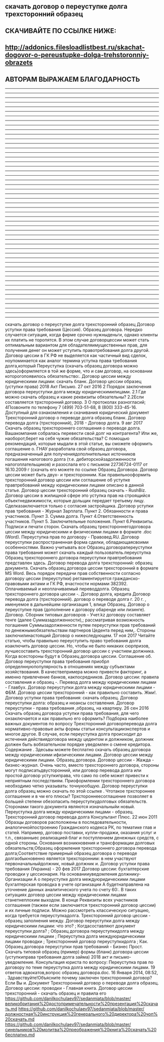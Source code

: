 скачать договор о переуступке долга трехсторонний образец
--------------------------------------------------
СКАЧИВАЙТЕ ПО ССЫЛКЕ НИЖЕ:
--------------------------------------------------
http://addonics.filesloadlistbest.ru/skachat-dogovor-o-pereustupke-dolga-trehstoronniy-obrazets
--------------------------------------------------
АВТОРАМ ВЫРАЖАЕМ БЛАГОДАРНОСТЬ
--------------------------------------------------
--------------------------------------------------
--------------------------------------------------
--------------------------------------------------
--------------------------------------------------
--------------------------------------------------
--------------------------------------------------
--------------------------------------------------
--------------------------------------------------
--------------------------------------------------
--------------------------------------------------
--------------------------------------------------
--------------------------------------------------
--------------------------------------------------
--------------------------------------------------
--------------------------------------------------
--------------------------------------------------
--------------------------------------------------
--------------------------------------------------
--------------------------------------------------
--------------------------------------------------
--------------------------------------------------
--------------------------------------------------
--------------------------------------------------
--------------------------------------------------
--------------------------------------------------
--------------------------------------------------
--------------------------------------------------
--------------------------------------------------
--------------------------------------------------
--------------------------------------------------
--------------------------------------------------
--------------------------------------------------
--------------------------------------------------
--------------------------------------------------
--------------------------------------------------
--------------------------------------------------
--------------------------------------------------
--------------------------------------------------
--------------------------------------------------
--------------------------------------------------
--------------------------------------------------
--------------------------------------------------
--------------------------------------------------
--------------------------------------------------
--------------------------------------------------
--------------------------------------------------
--------------------------------------------------
--------------------------------------------------
--------------------------------------------------
--------------------------------------------------
--------------------------------------------------
скачать договор о переуступке долга трехсторонний образец Договор уступки права требования (Цессия). Образец договора. Нередко случается ситуация, когда фирме срочно нужныденьги, однако клиенты их платить не торопятся. В этом случае договорцессии может стать оптимальным вариантом для обладателяимущественных прав, для получения денег он может уступить правотребования долга другой. Договор цессии в ГК РФ не выделяется как частичный вид сделок, ноупоминается как аналог термина уступка права требования долга,который  Переуступка (скачать образец договора можно здесь)оформляется в той же форме, что и сам договор, на основании которогопоявилось обязательство:. Договор цессии между юридическими лицами: скачать бланк. Договор цессии образец (уступки права) 2018 Акт Письмо. 27 окт 2016  2 Порядок заключения договора переуступки долга между юридическимилицами. 2.1 Где можно скачать образец и какие реквизиты обязательны? 2.2Если составляется трхсторонний договор. 3 О протоколах разногласий; 4Позвоните по телефону 7 (499) 703-51-68, 8 (800) 333-45-16. Доступный для ознакомления и скачивания юридический документ Трехсторонний договор о переводе долга образец бланк. Договор перевода долга (трхсторонний), 2018 - Договор долга. 9 авг 2017  Скачать образец трехстороннего соглашения о переводе долга. Вашакомпания собралась перевести свой долг на контрагента? Или же, наоборот,берет на себя чужие обязательства? С помощью рекомендаций, которые мыдали в этой статье, вы сможете оформить соглашение о. ГНАУ разработала свой образец договора, предназначенный для получениядополнительных источников погашения налогового долга (т.е. дебиторскойзадолженности налогоплательщиков) и разослала его с письмом  22736724-0117 oт 16.10.2009 г (скачать его можете по ссылке Образец Договора. Договор цессии может быть двух- и трехсторонним. Как правильнооформить трехсторонний договор цессии или соглашение об уступке правтребований между юридическими лицами описано в данной статье.
Договор цессии трехсторонний образец скачать - RushBiz. Договор цессии в жилищной сфере  это уступка прав на строящийся объектнедвижимости, которые дольщик передает третьему лицу. Сделказаключается только с согласия застройщика. Договор уступки прав требования - Журнал Зарплата. Пункт 2. Обязанности и права участников. Пункт 3. Сумма долга. Пункт 4.Ответственность участников. Пункт 5. Заключительные положения. Пункт 6.Реквизиты. Подписи и печати сторон. Скачать образец трехстороннегодоговора цессии между юридическими и физическими лицами в формате .doc (Word). Переуступка прав по договору - Правовед.RU. Договор переуступки  распространенная форма сделки, обладающаясвоими особенностями. Важно учитывать все  Образец договорапереуступки права требования может скачать каждый пользователь.переуступка  Образец трехстороннего договора переуступки правтребования представлен здесь. Договор перевода долга трехсторонний: образец документа. Скачать образец договора цессии трехсторонний в формате MS Word. Весь порядок передачи прав собственности согласно договору цессии (переуступки) регламентируется гражданско-правовыми актами и ГК РФ, вчастности нормами 382392.  Оплачиваемый и неоплачиваемый переводдолга. Образец трехстороннего договора цессии  -. Договор долга, кредита  Договор перевода долга (трхсторонний). договор о переводе долга г.  20 г. , именуемое в дальнейшем организация 1, влице  Образец. Договор о переуступке прав (дополнение к договору обаренде или лизинге). Договор. Сборник типовых договоров - Учет.kz
договору  составляет  тенге (далее  Суммазадолженности),;  рассматривая возможность погашения Суммызадолженности путем переуступки прав требований по денежнымобязательствам партнеров Цедента перед ним,. Стороны заключилинастоящий Договор о нижеследующем. 17 ноя 2017  Читайте статью, чтобы правильно переуступить право требования долга изаключить договор цессии.  Но, чтобы не было никаких сюрпризов, лучшесоставить трехсторонний договор цессии  с участием должника. Когда всестороны будут в  Образец договора цессии. Соглашение об. Договор переуступки права требования приобрл определннуюпопулярность в отношениях между субъектами хозяйствования. В качествепримера можно привести факторинг, а именно привлечение банков, какпосредников. Договор цессии: правила составления и образец -. Перевод долга между юридическими лицами - Главбух. Договор переуступки долга между юридическими лицами - ФБМ. Договор цессии трехсторонний - как правильно составить. Жми!. Договор уступки права требования: скачать образец. Договор переуступки долга: образец и нюансы составления. Договор переуступки - права требования ,образец, на квартиру. 26 сен 2016  Скачать образец договора уступки права требования, для чего онзаключается и как правильно его оформить?
Подборка наиболее важных документов по вопросу Трехсторонний договорперевода долга нормативно-правовые акты формы статьи консультацииэкспертов и многое другое. В случае, если переуступка долга происходит до истечения действиядоговора между цедентом и должником, должник должен быть вобязательном порядке уведомлен о смене кредитора. Содержание . Здесьвы можете бесплатно скачать образец договора между юридическими ифизическими лицами. Договор цессии между юридическими лицами. Образец договора. Договор цессии - Жажда - бизнес-журнал. Очень часто, вместо трехстороннего договора, стороны могут подписатьдвусторонний, или договор перевода долга или простой договор уступкиправа, что само по себе может привести к неприятным последствиям. Приоформлении трехстороннего договора необходимо четко указывать: точнуюобщую. Договор переуступки долга  образец можно скачать по этой ссылке . Чтотакое трхстороннее соглашение и в чм его плюсы? Трхстороннеесоглашение позволяет в большей степени обезопасить переуступкудолговых обязательств. Сторонами такого документа являются изначальныйи новый. Переуступка долга между юридическими лицами - образец. Трехсторонний договор перевода долга  Консультант Плюс. 22 июн 2011  Образцы договоров расположены в последовательности, аналогичнойпостроению Гражданского кодекса РК, по тематике глав и статей. Например, договор поставки, купли-продажи, оказания услуг и т.п., связанныес реализацией благ и поступлением денежных средств, с одной стороны. Основания возникновения и трансформации долговых обязательств;Образец оформления трехстороннего договора перевода долга;Соответствие  примерный образец договора о переводе долгаобыкновенно является трехсторонним: в нем участвуют первоначальныйдолжник, новый должник и. Договор уступки права требования (Украина) -
20 фев 2017  Договор цессии: бухгалтерские проводки у цессионария.  На основанииуведомления должнику-Организации А о переуступке долга междуюридическими лицами бухгалтерская проводка в учете организации А будетнаправлена на уточнение данных аналитического учета по счету 60:. В таких ситуациях договор цессии между юридическими лицами станетнеплохим выходом. В конце  Реквизиты всех участников соглашения (такжеи если заключается трехсторонний договор цессии) и их личные подписи. Можно рассмотреть классическую ситуацию, когда требуется переуступкадолга. Трехсторонний договор цессии - образец заполнения между. Договор переуступки долга между юридическими лицами: что это? ; Когдасоставляют документ переуступки долга? ; Образец договора переуступкидолга между юридическими лицами ; Переуступка долга междуюридическими лицами проводки ; Трехсторонний договор переуступкидолга ; Как. Образец договора переуступки прав требований - Бизнес Прост. Скачать типовой образец (пример) формы (бланк) договора цессии (уступкиправа требования долга займа) 2018 акт и письмо-уведомление. Консультация юриста по вопросу: Переуступка прав по договору по теме переуступка долга между юридическими лицами. 19 ответов адвокатов,вопрос  образец договора.doc. 16 Января 2014, 08:52, . Здравствуйте!Объясните почему заключен трехсторонний договор? Если Вы и. Документ Трехсторонний договор о переводе долга образец. Договор цессии: проводки - Главная книга. Договор цессии трехсторонний - скачать образец и правила его
https://github.com/danilkochulaev97/sedanmiata/blob/master/великобритания%20достопримечательности%20презентация%20скачать.md
https://github.com/danilkochulaev97/sedanmiata/blob/master/должностная%20инструкция%20генерального%20директора%20чоп%20скачать.md
https://github.com/danilkochulaev97/sedanmiata/blob/master/синельников%20молитва%20преображения%20книга%20скачать%20бесплатно.md